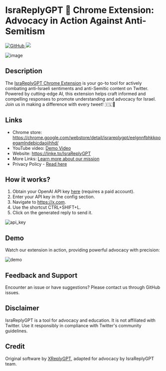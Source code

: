 <p align='center'>
    <h1>IsraReplyGPT 📢 Chrome Extension: Advocacy in Action Against Anti-Semitism</h1>
    <a href="https://github.com/TheSnowGuru/IsraReplyGPT/blob/main/LICENSE">
        <img alt="GitHub" src="https://img.shields.io/github/license/marcolivierbouch/XReplyGPT">
    </a>
     <a href="https://discord.gg/HXduBWpd3U">
    <img src="https://img.shields.io/badge/Join-Discord-blue.svg"/>
  </a>
</p>



![image](https://github.com/TheSnowGuru/IsraReplyGPT/assets/5313475/6fdef3bc-a479-4e55-987d-4776bb79aee7)
## Description
The [IsraReplyGPT Chrome Extension](https://chrome.google.com/webstore/detail/israreplygpt/eelgnnfbhkkpoegamlndebjcdaoiihhd) is your go-to tool for actively combating anti-Israeli sentiments and anti-Semitic content on Twitter. Powered by cutting-edge AI, this extension helps craft informed and compelling responses to promote understanding and advocacy for Israel. Join us in making a difference with every tweet! 🇮🇱🌟

## Links
- Chrome store: https://chrome.google.com/webstore/detail/israreplygpt/eelgnnfbhkkpoegamlndebjcdaoiihhd/
- YouTube video: [Demo Video](https://linke.to/IsraReplyGPT)
- Website: https://linke.to/IsraReplyGPT
- More Links: [Learn more about our mission](https://linke.to/IsraReplyGPT)
- Privacy Policy - [Read here](https://docs.google.com/document/d/1-0j2NJLGu-5LMA-4PSNVRjfiqBzUq0nLjFJbuPoCUHA/edit?usp=sharing)

## How it works?
1. Obtain your OpenAI API key [here](https://platform.openai.com/account/api-keys) (requires a paid account).
2. Enter your API key in the config section.
3. Navigate to https://x.com.
4. Use the shortcut CTRL+SHIFT+L.
5. Click on the generated reply to send it.

![api_key](./chrome_img/generate_api_key.gif)

## Demo
Watch our extension in action, providing powerful advocacy with precision:

![demo](./chrome_img/demo.gif)

## Feedback and Support
Encounter an issue or have suggestions? Please contact us through GitHub issues.

## Disclaimer
IsraReplyGPT is a tool for advocacy and education. It is not affiliated with Twitter. Use it responsibly in compliance with Twitter's community guidelines.

## Credit
Original software by [XReplyGPT](xreplygpt.com), adapted for advocacy by IsraReplyGPT team.



